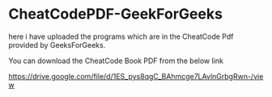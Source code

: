 # CheatCodePDF-GeekForGeeks
here i have uploaded the programs which are in the CheatCode Pdf provided by GeeksForGeeks.

You can download the CheatCode Book PDF from the below link 

https://drive.google.com/file/d/1ES_pys8qgC_BAhmcge7LAvlnGrbgRwn-/view
